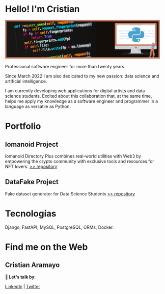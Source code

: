 # Hello! I'm Cristian
<p align="center"><img src="portada-python.png" alt="portada"></p>

Professional software engineer for more than twenty years.

Since March 2022 I am also dedicated to my new passion: data science and artificial intelligence.

I am currently developing web applications for digital artists and data science students. Excited about this collaboration that, at the same time, helps me apply my knowledge as a software engineer and programmer in a language as versatile as Python.

# Portfolio 
## Iomanoid Project
Iomanoid Directory Plus combines real-world utilities with Web3 by empowering the crypto community with exclusive tools and resources for NFT lovers.
[>> repository](https://github.com/aramayocri/Iomanoid-Project)

## DataFake Project
Fake dataset generator for Data Science Students
[>> repository](https://github.com/aramayocri/datafake)

# Tecnologías 
Django, FastAPI, MySQL, PostgreSQL, 
ORMs, Docker.



# Find me on the Web

## Cristian Aramayo

**💬 Let's talk by**:

 [LinkedIn](https://www.linkedin.com/in/aramayocri/) | [Twitter](https://www.twitter.com/aramayocri/)




